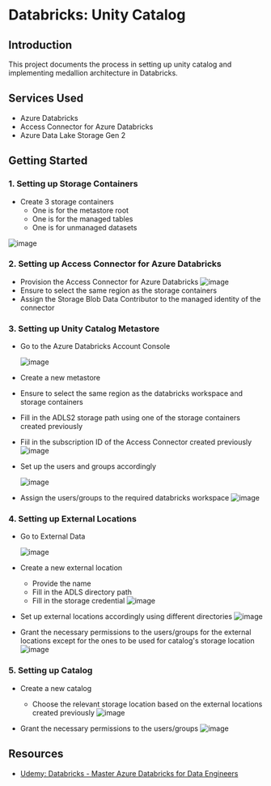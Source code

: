 # Databricks: Unity Catalog

## Introduction

This project documents the process in setting up unity catalog and implementing medallion architecture in Databricks.

## Services Used

- Azure Databricks
- Access Connector for Azure Databricks
- Azure Data Lake Storage Gen 2

## Getting Started

### 1. Setting up Storage Containers

- Create 3 storage containers
  - One is for the metastore root
  - One is for the managed tables
  - One is for unmanaged datasets

![image](https://github.com/user-attachments/assets/139ae8a1-171e-499b-abc5-9d5f00160c4c)

### 2. Setting up Access Connector for Azure Databricks

- Provision the Access Connector for Azure Databricks
  ![image](https://github.com/user-attachments/assets/ca0e1972-322d-41ae-b831-f2467dd3c1f8)
- Ensure to select the same region as the storage containers
- Assign the Storage Blob Data Contributor to the managed identity of the connector

### 3. Setting up Unity Catalog Metastore

- Go to the Azure Databricks Account Console

  ![image](https://github.com/user-attachments/assets/1bae207f-e28e-4c79-9ba3-e8cf06379553)
- Create a new metastore
 - Ensure to select the same region as the databricks workspace and storage containers
 - Fill in the ADLS2 storage path using one of the storage containers created previously
 - Fiil in the subscription ID of the Access Connector created previously
![image](https://github.com/user-attachments/assets/fa43c67c-ab34-48f9-80e1-e0f13ebbed17)
- Set up the users and groups accordingly

  ![image](https://github.com/user-attachments/assets/cf1d2316-4aec-4643-942a-30c478cce3c4)
- Assign the users/groups to the required databricks workspace
![image](https://github.com/user-attachments/assets/970b435d-c1e5-492c-a18b-60da45df1a92)


### 4. Setting up External Locations

- Go to External Data

  ![image](https://github.com/user-attachments/assets/45d969ca-e8bb-4fc0-a1c7-4c4ed2a398b1)

- Create a new external location
  - Provide the name 
  - Fill in the ADLS directory path
  - Fill in the storage credential
  ![image](https://github.com/user-attachments/assets/fa7bc57a-8a89-4886-9e20-d4e69f1501e6)

- Set up external locations accordingly using different directories
![image](https://github.com/user-attachments/assets/eea7a0af-c199-4033-a586-dea504e35a7d)

- Grant the necessary permissions to the users/groups for the external locations except for the ones to be used for catalog's storage location
  ![image](https://github.com/user-attachments/assets/ef5ed4ea-979f-4dad-a63f-65c1895da721)


### 5. Setting up Catalog

- Create a new catalog
  - Choose the relevant storage location based on the external locations created previously 
  ![image](https://github.com/user-attachments/assets/0649c4f8-d799-4d92-aeff-e4669681032d)

- Grant the necessary permissions to the users/groups
  ![image](https://github.com/user-attachments/assets/3909253a-80d3-4528-ad84-dc21089c9e01)



## Resources

- [Udemy: Databricks - Master Azure Databricks for Data Engineers](https://www.udemy.com/course/master-azure-databricks-for-data-engineers/)
